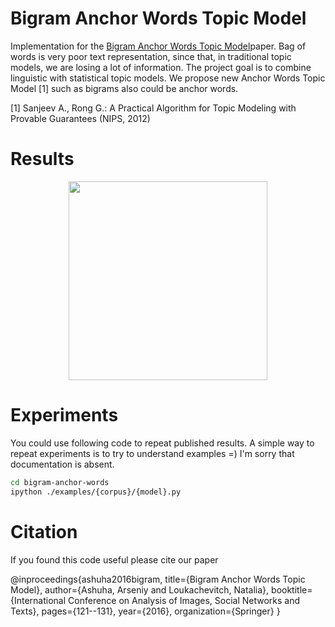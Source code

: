 # Bigram Anchor Words Topic Model

Implementation for the [Bigram Anchor Words Topic Model](https://link.springer.com/chapter/10.1007/978-3-319-52920-2_12)paper. 
Bag of words is very poor text representation, since that, in traditional topic models, we are losing a lot of information. 
The project goal is to combine linguistic with statistical topic models. 
We propose new Anchor Words Topic Model [1] such as bigrams also could be anchor words.

[1] Sanjeev A., Rong G.: A Practical Algorithm for Topic Modeling with Provable Guarantees (NIPS, 2012) 

# Results

<p align="center">
<img height="318" src="/pres/anchors.png"/>
</p>


# Experiments 

You could use following code to repeat published results. A simple way to repeat experiments is to try to understand examples =) I'm sorry that documentation is absent.  

```bash
cd bigram-anchor-words
ipython ./examples/{corpus}/{model}.py
```

# Citation

If you found this code useful please cite our paper

@inproceedings{ashuha2016bigram,
  title={Bigram Anchor Words Topic Model},
  author={Ashuha, Arseniy and Loukachevitch, Natalia},
  booktitle={International Conference on Analysis of Images, Social Networks and Texts},
  pages={121--131},
  year={2016},
  organization={Springer}
}

